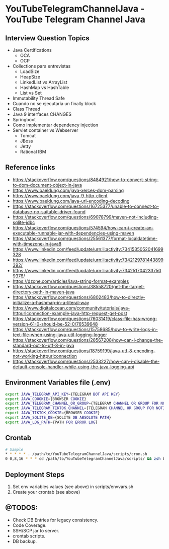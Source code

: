 # YouTubeTelegramChannelJava - YouTube Telegram Channel Java

## Interview Question Topics

- Java Certifications 
  - OCA
  - OCP
- Collections para entrevistas
  - LoadSize
  - HeapSize
  - LinkedList vs ArrayList
  - HashMap vs HashTable
  - List vs Set
- Immutability Thread Safe
- Cuando no se ejecutaría un finally block
- Class Thread
- Java 9 interfaces CHANGES
- Springboot
- Como implementar dependency injection
- Servlet container vs Webserver
  - Tomcat
  - JBoss
  - Jetty
  - Rational IBM

## Reference links
- https://stackoverflow.com/questions/8484921/how-to-convert-string-to-dom-document-object-in-java
- https://www.baeldung.com/java-xerces-dom-parsing
- https://www.baeldung.com/java-9-http-client
- https://www.baeldung.com/java-url-encoding-decoding
- https://stackoverflow.com/questions/16725377/unable-to-connect-to-database-no-suitable-driver-found
- https://stackoverflow.com/questions/69078799/maven-not-including-sqlite-jdbc
- https://stackoverflow.com/questions/574594/how-can-i-create-an-executable-runnable-jar-with-dependencies-using-maven
- https://stackoverflow.com/questions/25561377/format-localdatetime-with-timezone-in-java8
- https://www.linkedin.com/feed/update/urn:li:activity:7341535052041699328
- https://www.linkedin.com/feed/update/urn:li:activity:7342129781443899392/
- https://www.linkedin.com/feed/update/urn:li:activity:7342517042337509376/
- https://dzone.com/articles/java-string-format-examples
- https://stackoverflow.com/questions/38558720/get-the-target-directory-path-in-maven-java
- https://stackoverflow.com/questions/6802483/how-to-directly-initialize-a-hashmap-in-a-literal-way
- https://www.digitalocean.com/community/tutorials/java-httpurlconnection-example-java-http-request-get-post
- https://stackoverflow.com/questions/76031419/class-file-has-wrong-version-61-0-should-be-52-0/76539648
- https://stackoverflow.com/questions/15758685/how-to-write-logs-in-text-file-when-using-java-util-logging-logger
- https://stackoverflow.com/questions/28567208/how-can-i-change-the-standard-out-to-utf-8-in-java
- https://stackoverflow.com/questions/18759199/java-utf-8-encoding-not-working-httpurlconnection
- https://stackoverflow.com/questions/2533227/how-can-i-disable-the-default-console-handler-while-using-the-java-logging-api

## Environment Variables file (.env)

```sh
export JAVA_TELEGRAM_API_KEY={TELEGRAM BOT API KEY}
export JAVA_COOOKIE={BROWSER COOKIE}
export JAVA_TELEGRAM_CHANNEL_OR_GROUP={TELEGRAM CHANNEL OR GROUP FOR NOTIFICATIONS}
export JAVA_TELEGRAM_TIKTOK_CHANNEL={TELEGRAM CHANNEL OR GROUP FOR NOTIFICATIONS}
export JAVA_TIKTOK_COOKIE={BROWSER COOKIE}
export JAVA_SQLITE_DB={SQLITE DB ABSOLUTE PATH}
export JAVA_LOG_PATH={PATH FOR ERROR LOG}
```

## Crontab

```sh
# Sample
* * * * * . /path/to/YouTubeTelegramChannelJava/scripts/cron.sh
0 0,8,16 * * * cd /path/to/YouTubeTelegramChannelJava/scripts/ && zsh backup-db.sh
```

## Deployment Steps
  1) Set env variables values (see above) in scripts/envvars.sh
  2) Create your crontab (see above)

## @TODOS:
- Check DB Entries for legacy consistency.
- Code Coverage.
- SSH/SCP jar to server.
- crontab scripts.
- DB backup.